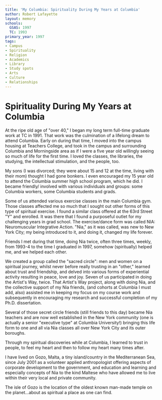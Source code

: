 ```yaml
---
title: 'My Columbia: Spirituality During My Years at Columbia'
author: Robert Lafayette
layout: memory
schools:
  GSAS: 1997
  TC: 1993
primary_year: 1997
tags:
- Campus
- Spirituality
- Religion
- Academics
- Library
- Study spots
- Arts
- Culture
- Relationships
---
```

# Spirituality During My Years at Columbia

At the ripe old age of "over 40," I began my long term full-time graduate work at TC in 1991. That work was the culmination of a lifelong dream to attend Columbia.  Early on during that time, I moved into the campus housing at Teachers College, and took in the campus and surrounding Columbia and Morningside area as if I were a five year old willingly seeing so much of life for the first time.  I loved the classes, the libraries, the studying, the intellectual stimulation, and the people, too.

My sons (I was divorced; they were about 15 and 12 at the time, living with their mom) thought I had gone bonkers.  I even encouraged my 15 year old to attend the Columbia summer high school program, which he did.  I became friendly/ involved with various individuals and groups: some Columbia workers, some Columbia students and grads.

Some of us attended various exercise classes in the main Columbia gym.  Those classes affected me so much that I sought out other forms of this type of spiritual exercise.  I found a similar class offered at the 63rd Street "Y" and enrolled.  It was there that I found a purposeful outlet  for my challenging years in grad school.  The exercise/dance form was called NIA: Neuromuscular Integrative Action. "Nia," as it was called, was new to New York City; my being introduced to it, and doing it, changed my life forever.

Friends I met during that time, doing Nia twice, often three times, weekly, from 1993-4 to the time I graduated in 1997, somehow (spiritually) helped me, and we helped each other.

We created a group called the "sacred circle": men and women on a spiritual journey, whilst never before really trusting in an "other," learned about trust and friendship, and delved into various forms of experiential activity resulting in peace, love and joy.  Seven of us participated in doing the Artist's Way, twice.  That Artist's Way project, along with doing Nia, and the collective support of my Nia  friends, (and cohorts at Columbia I must add, also) assisted me in keeping my focus on my course work and subsequently in encouraging my research and successful completion of my Ph.D. dissertation.

Several of those secret circle friends (still friends to this day) became Nia teachers and are now well established in the New York community (one is actually a senior "executive type" at Columbia University!) bringing this life form to one and all via Nia classes all over  New York City and its outer boroughs.

Through my spiritual discoveries while at Columbia, I learned to trust in people, to feel my heart and then to follow my heart many times after.

I have lived on Gozo, Malta, a tiny island/country in the Mediterranean Sea, since July 2001 as a volunteer applied anthropologist offering aspects of corporate development to the government, and education and learning and especially concepts of Nia to the kind Maltese who have allowed me to live within their very local and private community.

The isle of Gozo is the location of the oldest known man-made temple on the planet...about as spiritual a place as one can find.
